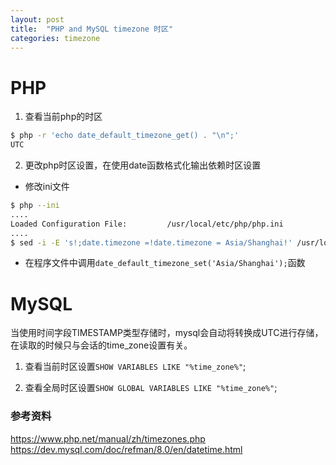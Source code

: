 ```yaml
---
layout: post
title:  "PHP and MySQL timezone 时区"
categories: timezone
---
```



# PHP
1. 查看当前php的时区

```bash
$ php -r 'echo date_default_timezone_get() . "\n";'
UTC
```

2. 更改php时区设置，在使用date函数格式化输出依赖时区设置

- 修改ini文件

```bash
$ php --ini
....
Loaded Configuration File:         /usr/local/etc/php/php.ini
....
$ sed -i -E 's!;date.timezone =!date.timezone = Asia/Shanghai!' /usr/local/etc/php/php.ini
```

- 在程序文件中调用`date_default_timezone_set('Asia/Shanghai');`函数

# MySQL

当使用时间字段TIMESTAMP类型存储时，mysql会自动将转换成UTC进行存储，在读取的时候只与会话的time_zone设置有关。

1. 查看当前时区设置`SHOW VARIABLES LIKE "%time_zone%"`;

2. 查看全局时区设置`SHOW GLOBAL VARIABLES LIKE "%time_zone%"`;


### 参考资料
https://www.php.net/manual/zh/timezones.php
https://dev.mysql.com/doc/refman/8.0/en/datetime.html
